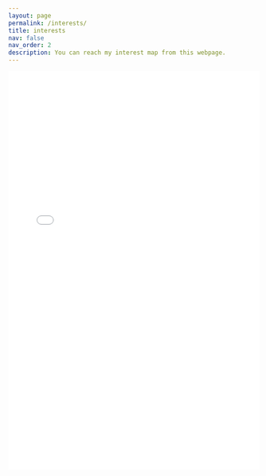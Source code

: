 ```yaml
---
layout: page
permalink: /interests/
title: interests
nav: false
nav_order: 2
description: You can reach my interest map from this webpage.
---
```

<div>
    <iframe src="../../assets/nx.html" frameborder="0" width="100%" height="800"></iframe>
</div>
